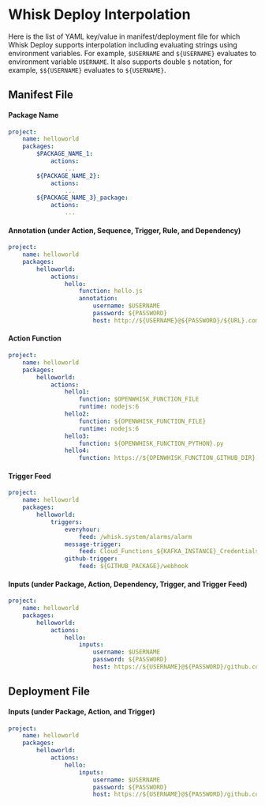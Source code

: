 <!--
#
# Licensed to the Apache Software Foundation (ASF) under one or more
# contributor license agreements.  See the NOTICE file distributed with
# this work for additional information regarding copyright ownership.
# The ASF licenses this file to You under the Apache License, Version 2.0
# (the "License"); you may not use this file except in compliance with
# the License.  You may obtain a copy of the License at
#
#     http://www.apache.org/licenses/LICENSE-2.0
#
# Unless required by applicable law or agreed to in writing, software
# distributed under the License is distributed on an "AS IS" BASIS,
# WITHOUT WARRANTIES OR CONDITIONS OF ANY KIND, either express or implied.
# See the License for the specific language governing permissions and
# limitations under the License.
#
-->

# Whisk Deploy Interpolation

Here is the list of YAML key/value in manifest/deployment file for which Whisk Deploy
supports interpolation including evaluating strings using environment variables.
For example, `$USERNAME` and `${USERNAME}` evaluates to environment variable `USERNAME`.
It also supports double `$` notation, for example, `$${USERNAME}` evaluates to `${USERNAME}`.
## Manifest File

#### Package Name

```yaml
project:
    name: helloworld
    packages:
        $PACKAGE_NAME_1:
            actions:
                ...
        ${PACKAGE_NAME_2}:
            actions:
                ...
        ${PACKAGE_NAME_3}_package:
            actions:
                ...
```

#### Annotation (under Action, Sequence, Trigger, Rule, and Dependency)

```yaml
project:
    name: helloworld
    packages:
        helloworld:
            actions:
                hello:
                    function: hello.js
                    annotation:
                        username: $USERNAME
                        password: ${PASSWORD}
                        host: http://${USERNAME}@${PASSWORD}/${URL}.com
```

#### Action Function

```yaml
project:
    name: helloworld
    packages:
        helloworld:
            actions:
                hello1:
                    function: $OPENWHISK_FUNCTION_FILE
                    runtime: nodejs:6
                hello2:
                    function: ${OPENWHISK_FUNCTION_FILE}
                    runtime: nodejs:6
                hello3:
                    function: ${OPENWHISK_FUNCTION_PYTHON}.py
                hello4:
                    function: https://${OPENWHISK_FUNCTION_GITHUB_DIR}.js                    function: github.com/apache/openwhisk-test/packages/helloworlds
```

#### Trigger Feed

```yaml
project:
    name: helloworld
    packages:
        helloworld:
            triggers:
                everyhour:
                    feed: /whisk.system/alarms/alarm
                message-trigger:
                    feed: Cloud_Functions_${KAFKA_INSTANCE}_Credentials-1/messageHubFeed
                github-trigger:
                    feed: ${GITHUB_PACKAGE}/webhook
```

#### Inputs (under Package, Action, Dependency, Trigger, and Trigger Feed)

```yaml
project:
    name: helloworld
    packages:
        helloworld:
            actions:
                hello:
                    inputs:
                        username: $USERNAME
                        password: ${PASSWORD}
                        host: https://${USERNAME}@${PASSWORD}/github.com
```

## Deployment File

#### Inputs (under Package, Action, and Trigger)

```yaml
project:
    name: helloworld
    packages:
        helloworld:
            actions:
                hello:
                    inputs:
                        username: $USERNAME
                        password: ${PASSWORD}
                        host: https://${USERNAME}@${PASSWORD}/github.com
```




